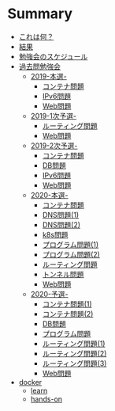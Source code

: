 # Summary
- [これは何？](./README.md)
- [結果](./result.md)
- [勉強会のスケジュール](./learn-schedule.md)
- [過去問勉強会](./kakomon/summary.md)
    - [2019-本選-]()
        - [コンテナ問題](./kakomon/2019-honsen/container.md)
        - [IPv6問題](./kakomon/2019-honsen/ipv6_0.md)
        - [Web問題](./kakomon/2019-honsen/web0.md)
    - [2019-1次予選-]()
        - [ルーティング問題](./kakomon/2019-yosen1/routing0.md)
        - [Web問題](./kakomon/2019-yosen1/web0.md)
    - [2019-2次予選-]()
        - [コンテナ問題](./kakomon/2019-yosen2/container.md)
        - [DB問題](./kakomon/2019-yosen2/db0.md)
        - [IPv6問題](./kakomon/2019-yosen2/ipv6_0.md)
        - [Web問題](./kakomon/2019-yosen2/web0.md)
    - [2020-本選-]()
        - [コンテナ問題](./kakomon/2020-honsen/container3.md)
        - [DNS問題(1)](./kakomon/2020-honsen/dns0.md)
        - [DNS問題(2)](./kakomon/2020-honsen/dns2.md)
        - [k8s問題](./kakomon/2020-honsen/k8s1.md)
        - [プログラム問題(1)](./kakomon/2020-honsen/program0.md)
        - [プログラム問題(2)](./kakomon/2020-honsen/program1.md)
        - [ルーティング問題](./kakomon/2020-honsen/routing0.md)
        - [トンネル問題](./kakomon/2020-honsen/tunnel0.md)
        - [Web問題](./kakomon/2020-honsen/web0.md)
    - [2020-予選-]()
        - [コンテナ問題(1)](./kakomon/2020-yosen/container1.md)
        - [コンテナ問題(2)](./kakomon/2020-yosen/container2.md)
        - [DB問題](./kakomon/2020-yosen/db0.md)
        - [プログラム問題](./kakomon/2020-yosen/programming0.md)
        - [ルーティング問題(1)](./kakomon/2020-yosen/routing0.md)
        - [ルーティング問題(2)](./kakomon/2020-yosen/routing1.md)
        - [ルーティング問題(3)](./kakomon/2020-yosen/routing3.md)
        - [Web問題](./kakomon/2020-yosen/web01.md)
- [docker](./docker/summary.md)
    - [learn](./docker/learn.md)
    - [hands-on](./docker/hands-on.md)
